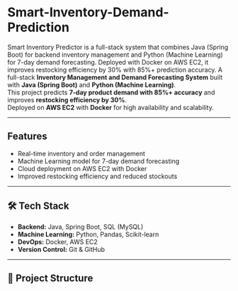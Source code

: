 # Smart-Inventory-Demand-Prediction
Smart Inventory Predictor is a full-stack system that combines Java (Spring Boot) for backend inventory management and Python (Machine Learning) for 7-day demand forecasting. Deployed with Docker on AWS EC2, it improves restocking efficiency by 30% with 85%+ prediction accuracy.
<Developed and Designed By Ankit Chaurasiya Aka Spidermoon>
A full-stack **Inventory Management and Demand Forecasting System** built with **Java (Spring Boot)** and **Python (Machine Learning)**.  
This project predicts **7-day product demand with 85%+ accuracy** and improves **restocking efficiency by 30%**.  
Deployed on **AWS EC2** with **Docker** for high availability and scalability.  

---

##  Features
-  Real-time inventory and order management  
-  Machine Learning model for 7-day demand forecasting  
-  Cloud deployment on AWS EC2 with Docker
-  Improved restocking efficiency and reduced stockouts  

---

## 🛠 Tech Stack
- **Backend:** Java, Spring Boot, SQL (MySQL)  
- **Machine Learning:** Python, Pandas, Scikit-learn  
- **DevOps:** Docker, AWS EC2  
- **Version Control:** Git & GitHub  

---

## 📂 Project Structure
